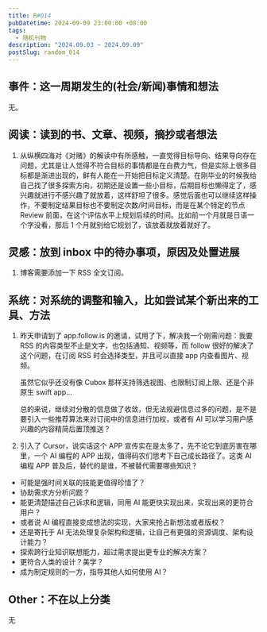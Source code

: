```yaml
---
title: R#014
pubDatetime: 2024-09-09 23:00:00 +08:00
tags:
  - 随机刊物
description: "2024.09.03 ~ 2024.09.09"
postSlug: random_014
---
```


## 事件：这一周期发生的(社会/新闻)事情和想法

无。

## 阅读：读到的书、文章、视频，摘抄或者想法

1. 从纵横四海对《对赌》的解读中有所感触，一直觉得目标导向、结果导向存在问题，尤其是让人觉得不符合目标的事情都是在白费力气，但是实际上很多目标都是渐进出现的，鲜有人能在一开始把目标定义清楚。在刚毕业的时候我给自己找了很多探索方向，初期还是设置一些小目标，后期目标也懒得定了，感兴趣就进行不感兴趣了就放着，这样舒坦了很多。感觉后面也可以继续这样操作，不要制定结果目标也不要制定次数/时间目标，而是在某个特定的节点 Review 前面，在这个评估水平上规划后续的时间。比如前一个月就是日语一个字没看，那后 1 个月就别给它规划了，该放着就放着就好了。

## 灵感：放到 inbox 中的待办事项，原因及处置进展

1. 博客需要添加一下 RSS 全文订阅。

## 系统：对系统的调整和输入，比如尝试某个新出来的工具、方法

1. 昨天申请到了 app.follow.is 的邀请，试用了下，解决我一个刚需问题：我要 RSS 的内容类型不止是文字，也包括通知、视频等，而 follow 很好的解决了这个问题，在订阅 RSS 时会选择类型，并且可以直接 app 内查看图片、视频。

   虽然它似乎还没有像 Cubox 那样支持筛选视图、也限制订阅上限、还是个非原生 swift app...

   总的来说，继续对分散的信息做了收敛，但无法规避信息过多的问题，是不是要引入一些推荐算法来对订阅中的信息进行加权，或者有 AI 可以学习用户感兴趣的内容精简后置顶推送？

2. 引入了 Cursor，说实话这个 APP 宣传实在是太多了，先不论它到底厉害在哪里，一个 AI 编程的 APP 出现，值得码农们思考下自己成长路径了。这类 AI 编程 APP 普及后，替代的是谁，不被替代需要哪些知识？

- 可能是强时间关联的技能更值得珍惜了？
- 协助需求方分析问题？
- 能更清楚描述自己诉求和逻辑，同用 AI 能更快实现出来，实现出来的更符合用户？
- 或者说 AI 编程直接变成想法的实现，大家来抢占新想法或者版权？
- 还是寄托于 AI 无法处理复杂架构和逻辑，让自己有更强的资源调度、架构设计能力？
- 探索跨行业知识联想能力，超过需求提出更专业的解决方案？
- 更符合人类的设计？美学？
- 成为制定规则的一方，指导其他人如何使用 AI？

## Other：不在以上分类

无
